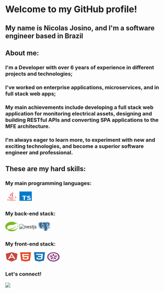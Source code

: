 <link rel="stylesheet" href="https://cdn.jsdelivr.net/gh/devicons/devicon@latest/devicon.min.css">


# Welcome to my GitHub profile!

## My name is Nicolas Josino, and I'm a software engineer based in Brazil

## About me:

### I'm a Developer with over 6 years of experience in different projects and technologies;
### I've worked on enterprise applications, microservices, and in full stack web apps;
### My main achievements include developing a full stack web application for monitoring electrical assets, designing and building RESTful APIs and converting SPA applications to the MFE architecture.
### I'm always eager to learn more, to experiment with new and exciting technologies, and become a superior software engineer and professional.

## These are my hard skills:

  ### My main programming languages:
    
  <div style="display: inline_block">
    <img align="center" alt="java" height="30" width="40" src="https://raw.githubusercontent.com/devicons/devicon/master/icons/java/java-plain.svg">
    <img align="center" alt="ts" height="30" width="40" src="https://raw.githubusercontent.com/devicons/devicon/master/icons/typescript/typescript-plain.svg">
  </div>

  ##

  ### My back-end stack:
  
  <div style="display: inline_block">
    <img align="center" alt="spring-boot" height="30" width="40" src="https://raw.githubusercontent.com/devicons/devicon/master/icons/spring/spring-original.svg">
    <img align="center" alt="nestjs"height="30" width="40" src="https://cdn.jsdelivr.net/gh/devicons/devicon@latest/icons/nestjs/nestjs-original.svg" />
    <img align="center" alt="postgreSQL" height="30" width="40" src="https://raw.githubusercontent.com/devicons/devicon/master/icons/postgresql/postgresql-plain.svg">
  </div>

  ##

  ### My front-end stack:
  
  <div style="display: inline_block">
    <img align="center" alt="angular" height="30" width="40" src="https://raw.githubusercontent.com/devicons/devicon/master/icons/angularjs/angularjs-plain.svg">
    <img align="center" alt="html" height="30" width="40" src="https://raw.githubusercontent.com/devicons/devicon/master/icons/html5/html5-plain.svg">
    <img align="center" alt="css" height="30" width="40" src="https://raw.githubusercontent.com/devicons/devicon/master/icons/css3/css3-plain.svg">
    <img align="center" alt="jasmine" height="30" width="40" src="https://raw.githubusercontent.com/devicons/devicon/master/icons/jasmine/jasmine-plain.svg">
  </div>

  ##

<div>
  <h3><strong>Let's connect!</strong></h3>
  <a href="https://www.linkedin.com/in/nicolasjosino" target="_blank"><img src="https://img.shields.io/badge/-LinkedIn-%230077B5?style=for-the-badge&logo=linkedin&logoColor=white" target="_blank"></a>
</div>
  

